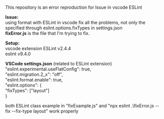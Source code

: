 This repository is an error reproduction for Issue in vscode ESLint

<b>Issue:</b><br> 
using format with ESLint in vscode fix all the problems, not only the specified through eslint.options.fixTypes in settings.json<br>
<b>fixError.js</b> is the file that I'm trying to fix.<br>

<b>Setup:</b><br>
vscode extension ESLint v2.4.4<br>
eslint v9.4.0<br>

<b>VSCode settings.json</b> (related to ESLint extension)<br>
"eslint.experimental.useFlatConfig": true,<br>
"eslint.migration.2_x": "off",<br>
"eslint.format.enable": true,<br>
"eslint.options": {<br>
    "fixTypes": ["layout"]<br>
}<br>

both ESLint class example in "fixExample.js" and "npx eslint .\fixError.js --fix --fix-type layout" work properly


